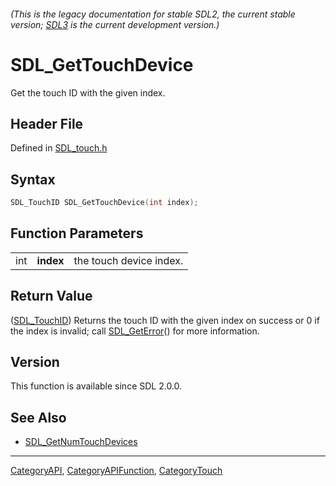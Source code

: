 ###### (This is the legacy documentation for stable SDL2, the current stable version; [SDL3](https://wiki.libsdl.org/SDL3/) is the current development version.)
# SDL_GetTouchDevice

Get the touch ID with the given index.

## Header File

Defined in [SDL_touch.h](https://github.com/libsdl-org/SDL/blob/SDL2/include/SDL_touch.h)

## Syntax

```c
SDL_TouchID SDL_GetTouchDevice(int index);
```

## Function Parameters

|     |           |                         |
| --- | --------- | ----------------------- |
| int | **index** | the touch device index. |

## Return Value

([SDL_TouchID](SDL_TouchID)) Returns the touch ID with the given index on
success or 0 if the index is invalid; call [SDL_GetError](SDL_GetError)()
for more information.

## Version

This function is available since SDL 2.0.0.

## See Also

- [SDL_GetNumTouchDevices](SDL_GetNumTouchDevices)

----
[CategoryAPI](CategoryAPI), [CategoryAPIFunction](CategoryAPIFunction), [CategoryTouch](CategoryTouch)

